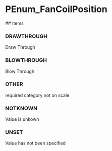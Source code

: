 # PEnum_FanCoilPosition

<!-- end of definition -->## Items

### DRAWTHROUGH
Draw Through

### BLOWTHROUGH
Blow Through

### OTHER
required category not on scale

### NOTKNOWN
Value is unkown

### UNSET
Value has not been specified
